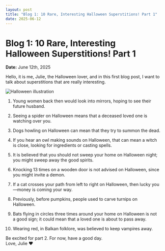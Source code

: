 ```yaml
---
layout: post
title: "Blog 1: 10 Rare, Interesting Halloween Superstitions! Part 1"
date: 2025-06-12
---
```


# Blog 1: 10 Rare, Interesting Halloween Superstitions! Part 1

**Date:** June 12th, 2025

Hello, it is me, Julie, the Halloween lover, and in this first blog post, I want to talk about superstitions that are really interesting.

![Halloween illustration](Halloweencolors.png)

1. Young women back then would look into mirrors, hoping to see their future husband.

2. Seeing a spider on Halloween means that a deceased loved one is watching over you.

3. Dogs howling on Halloween can mean that they try to summon the dead.

4. If you hear an owl making sounds on Halloween, that can mean a witch is close, looking for ingredients or casting spells.

5. It is believed that you should not sweep your home on Halloween night; you might sweep away the good spirits.

6. Knocking 13 times on a wooden door is not advised on Halloween, since you might invite a demon.

7. If a cat crosses your path from left to right on Halloween, then lucky you—money is coming your way.

8. Previously, before pumpkins, people used to carve turnips on Halloween.

9. Bats flying in circles three times around your home on Halloween is not a good sign; it could mean that a loved one is about to pass away.

10. Wearing red, in Balkan folklore, was believed to keep vampires away.

Be excited for part 2. For now, have a good day.  
Love, Julie ❤

